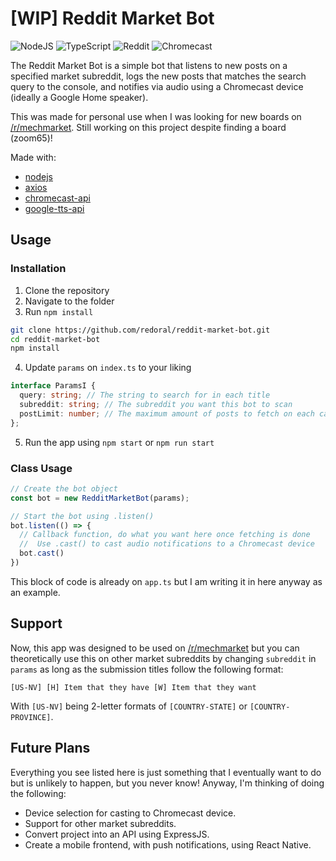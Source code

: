 # [WIP] Reddit Market Bot

![NodeJS](https://img.shields.io/badge/Node.js-339933?style=for-the-badge&logo=nodedotjs&logoColor=white) ![TypeScript](https://img.shields.io/badge/TypeScript-007ACC?style=for-the-badge&logo=typescript&logoColor=white)
![Reddit](https://img.shields.io/badge/Reddit-FF4500?style=for-the-badge&logo=reddit&logoColor=white) ![Chromecast](https://img.shields.io/badge/Chromecast-999999.svg?style=for-the-badge&logo=Chromecast&logoColor=white)

The Reddit Market Bot is a simple bot that listens to new posts on a specified market subreddit, logs the new posts that matches the search query to the console, and notifies via audio using a Chromecast device (ideally a Google Home speaker).

This was made for personal use when I was looking for new boards on [/r/mechmarket](https://reddit.com/r/mechmarket). Still working on this project despite finding a board (zoom65)!

Made with:

- [nodejs](https://nodejs.org/en/)
- [axios](https://github.com/axios/axios)
- [chromecast-api](https://github.com/alxhotel/chromecast-api)
- [google-tts-api](https://github.com/zlargon/google-tts)

## Usage

### Installation

1. Clone the repository
2. Navigate to the folder
3. Run `npm install`

```sh
git clone https://github.com/redoral/reddit-market-bot.git
cd reddit-market-bot
npm install
```

4. Update `params` on `index.ts` to your liking

```TypeScript
interface ParamsI {
  query: string; // The string to search for in each title
  subreddit: string; // The subreddit you want this bot to scan
  postLimit: number; // The maximum amount of posts to fetch on each call
};
```

5. Run the app using `npm start` or `npm run start`

### Class Usage

```TypeScript
// Create the bot object
const bot = new RedditMarketBot(params);

// Start the bot using .listen()
bot.listen(() => {
  // Callback function, do what you want here once fetching is done
  //  Use .cast() to cast audio notifications to a Chromecast device
  bot.cast()
})
```

This block of code is already on `app.ts` but I am writing it in here anyway as an example.

## Support

Now, this app was designed to be used on [/r/mechmarket](https://www.reddit.com/r/mechmarket) but you can theoretically use this on other market subreddits by changing `subreddit` in `params` as long as the submission titles follow the following format:

```
[US-NV] [H] Item that they have [W] Item that they want
```

With `[US-NV]` being 2-letter formats of `[COUNTRY-STATE]` or `[COUNTRY-PROVINCE]`.

## Future Plans

Everything you see listed here is just something that I eventually want to do but is unlikely to happen, but you never know! Anyway, I'm thinking of doing the following:

- Device selection for casting to Chromecast device.
- Support for other market subreddits.
- Convert project into an API using ExpressJS.
- Create a mobile frontend, with push notifications, using React Native.
